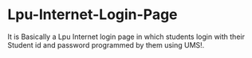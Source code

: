 # Lpu-Internet-Login-Page
It is Basically a Lpu Internet login page in which students login with their Student id and password programmed by them using UMS!.
